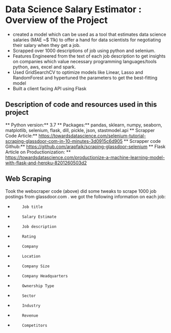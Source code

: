 # Data Science Salary Estimator : Overview of the Project 
* created a model which can be used as a tool that estimates data science salaries (MAE ~$ 11k) to offer a hand for data scientists for negotiating their salary when they get a job.
* Scrapped over 1000 descriptions of job using python and selenium.
* Features Engineered from the text of each job description to get insights on companies which value necessary programming languages/tools python, aws, excel and spark.
* Used GridSearchCV to optimize models like Linear, Lasso and RandomForest and hypertuned the parameters to get the best-fitting model
* Built a client facing API using Flask

## Description of code and resources used in this project
** Python version:** 3.7
** Packages:** pandas, sklearn, numpy, seaborn, matplotlib, selenium, flask, dill, pickle, json, stastmodel.api
** Scrapper Code Article:** https://towardsdatascience.com/selenium-tutorial-scraping-glassdoor-com-in-10-minutes-3d0915c6d905
** Scrapper code Github:** https://github.com/arapfaik/scraping-glassdoor-selenium
** Flask Article on Productionization: ** https://towardsdatascience.com/productionize-a-machine-learning-model-with-flask-and-heroku-8201260503d2

## Web Scraping
Took the webscraper code (above) did some tweaks to scrape 1000 job postings from glassdoor.com . we got the following information on each job:
*         Job title
*         Salary Estimate
*         Job description
*         Rating
*         Company
*         Location
*         Company Size
*         Company Headquarters
*         Ownership Type
*         Sector
*         Industry
*         Revenue
*         Competitors


